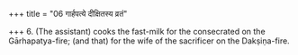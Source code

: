 +++
title = "06 गार्हपत्ये दीक्षितस्य व्रतं"

+++
6. (The assistant) cooks the fast-milk for the consecrated on the Gārhapatya-fire; (and that) for the wife of the sacrificer on the Dakṣiṇa-fire.
